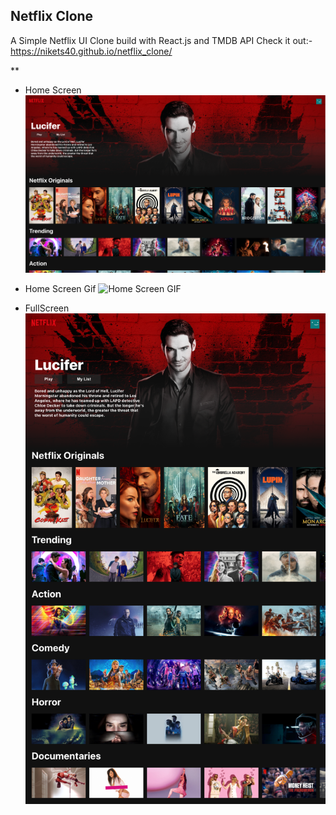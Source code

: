 ## Netflix Clone
A Simple Netflix UI Clone build with React.js and TMDB API
Check it out:- https://nikets40.github.io/netflix_clone/


**

 - Home Screen
![Home Screen](https://github.com/nikets40/netflix_clone/blob/master/screenshots/homepage.png?raw=true)



 - Home Screen Gif
![Home Screen GIF](https://github.com/nikets40/netflix_clone/blob/master/screenshots/homescreen.gif?raw=true)

 - FullScreen
![enter image description here](https://github.com/nikets40/netflix_clone/blob/master/screenshots/fullscreen.png?raw=true)
